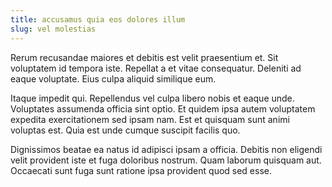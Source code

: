 ```yaml
---
title: accusamus quia eos dolores illum
slug: vel molestias
---
```


Rerum recusandae maiores et debitis est velit praesentium et. Sit voluptatem id tempora iste. Repellat a et vitae consequatur. Deleniti ad eaque voluptate. Eius culpa aliquid similique eum.

Itaque impedit qui. Repellendus vel culpa libero nobis et eaque unde. Voluptates assumenda officia sint optio. Et quidem ipsa autem voluptatem expedita exercitationem sed ipsam nam. Est et quisquam sunt animi voluptas est. Quia est unde cumque suscipit facilis quo.

Dignissimos beatae ea natus id adipisci ipsam a officia. Debitis non eligendi velit provident iste et fuga doloribus nostrum. Quam laborum quisquam aut. Occaecati sunt fuga sunt ratione ipsa provident quod sed esse.
